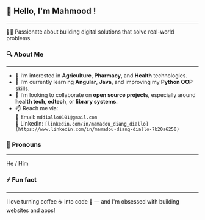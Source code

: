 ## 👋 Hello, I'm Mahmood !
---

👨‍💻 Passionate about building digital solutions that solve real-world problems.  

### 🔍 About Me
---

- 👀 I’m interested in **Agriculture**, **Pharmacy**, and **Health** technologies.
- 🌱 I’m currently learning **Angular**, **Java**, and improving my **Python OOP** skills.
- 💞️ I’m looking to collaborate on **open source projects**, especially around **health tech**, **edtech**, or **library systems**.
- 📫 Reach me via:  
  📧 Email: `mddiallo0101@gmail.com`  
  💼 LinkedIn: `[linkedin.com/in/mamadou_diang_diallo](https://www.linkedin.com/in/mamadou-diang-diallo-7b20a6250)`
  <!--- 🧪 Portfolio: [mahmooddev.com](https://mahmooddev.com) --->

### 👤 Pronouns
---

He / Him

### ⚡ Fun fact
---

I love turning coffee ☕ into code 🧠 — and I'm obsessed with building websites and apps!
